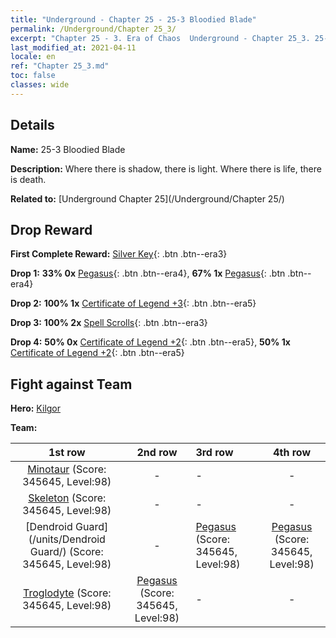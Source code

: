 ```yaml
---
title: "Underground - Chapter 25 - 25-3 Bloodied Blade"
permalink: /Underground/Chapter 25_3/
excerpt: "Chapter 25 - 3. Era of Chaos  Underground - Chapter 25_3. 25-3 Bloodied Blade"
last_modified_at: 2021-04-11
locale: en
ref: "Chapter 25_3.md"
toc: false
classes: wide
---
```


## Details

 **Name:** 25-3 Bloodied Blade

 **Description:** Where there is shadow, there is light. Where there is life, there is death.

 **Related to:** [Underground Chapter 25](/Underground/Chapter 25/)

## Drop Reward

 **First Complete Reward:** [Silver Key](/Items/con_693/){: .btn .btn--era3}

 **Drop 1:** **33% 0x** [Pegasus](/Items/unt_202/){: .btn .btn--era4}, **67% 1x** [Pegasus](/Items/unt_202/){: .btn .btn--era4}

 **Drop 2:** **100% 1x** [Certificate of Legend +3](/Items/mat_88/){: .btn .btn--era5}

 **Drop 3:** **100% 2x** [Spell Scrolls](/Items/con_694/){: .btn .btn--era3}

 **Drop 4:** **50% 0x** [Certificate of Legend +2](/Items/mat_81/){: .btn .btn--era5}, **50% 1x** [Certificate of Legend +2](/Items/mat_81/){: .btn .btn--era5}


## Fight against Team
 **Hero:** [Kilgor](/heroes/Kilgor/)

 **Team:**


  | 1st row | 2nd row | 3rd row | 4th row |
  |:----:|:----:|:----|:----:|
  | [Minotaur](/units/Minotaur/) (Score: 345645, Level:98)  | - | - | - |
  | [Skeleton](/units/Skeleton/) (Score: 345645, Level:98)  | - | - | - |
  | [Dendroid Guard](/units/Dendroid Guard/) (Score: 345645, Level:98)  | - | [Pegasus](/units/Pegasus/) (Score: 345645, Level:98)  | [Pegasus](/units/Pegasus/) (Score: 345645, Level:98)  |
  | [Troglodyte](/units/Troglodyte/) (Score: 345645, Level:98)  | [Pegasus](/units/Pegasus/) (Score: 345645, Level:98)  | - | - |


